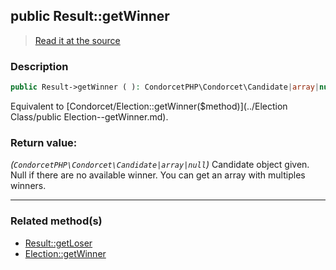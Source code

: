 ## public Result::getWinner

> [Read it at the source](https://github.com/julien-boudry/Condorcet/blob/master/src/Result.php#L207)

### Description    

```php
public Result->getWinner ( ): CondorcetPHP\Condorcet\Candidate|array|null
```

Equivalent to [Condorcet/Election::getWinner($method)](../Election Class/public Election--getWinner.md).
    

### Return value:   

*(`CondorcetPHP\Condorcet\Candidate|array|null`)* Candidate object given. Null if there are no available winner.
You can get an array with multiples winners.


---------------------------------------

### Related method(s)      

* [Result::getLoser](/Docs/ApiReferences/Result%20Class/public%20Result--getLoser.md)    
* [Election::getWinner](/Docs/ApiReferences/Election%20Class/public%20Election--getWinner.md)    

